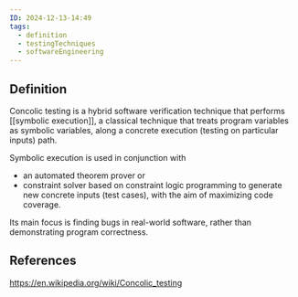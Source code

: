 ```yaml
---
ID: 2024-12-13-14:49
tags:
  - definition
  - testingTechniques
  - softwareEngineering
---
```

## Definition

Concolic testing is a hybrid software verification technique that performs [[symbolic execution]], a classical technique that treats program variables as symbolic variables, along a concrete execution (testing on particular inputs) path. 

Symbolic execution is used in conjunction with
- an automated theorem prover or
- constraint solver based on constraint logic programming
to generate new concrete inputs (test cases), with the aim of maximizing code coverage. 

Its main focus is finding bugs in real-world software, rather than demonstrating program correctness.

## References
https://en.wikipedia.org/wiki/Concolic_testing